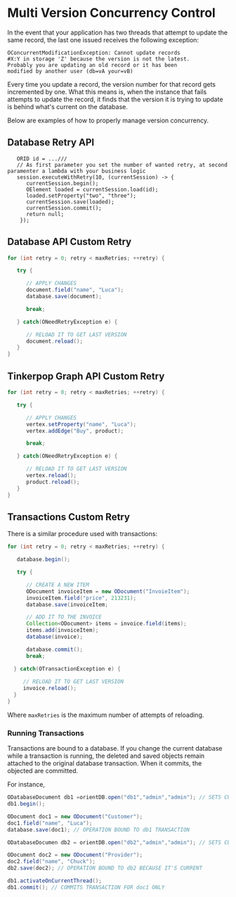 # Multi Version Concurrency Control

In the event that your application has two threads that attempt to update the same record, the last one issued receives the following exception:

```
OConcurrentModificationException: Cannot update records
#X:Y in storage 'Z' because the version is not the latest.
Probably you are updating an old record or it has been
modified by another user (db=vA your=vB)
```

Every time you update a record, the version number for that record gets incremented by one.  What this means is, when the instance that fails attempts to update the record, it finds that the version it is trying to update is behind what's current on the database.

Below are examples of how to properly manage version concurrency.

## Database Retry API

```
   ORID id = ...///
   // As first parameter you set the number of wanted retry, at second paramenter a lambda with your business logic 
   session.executeWithRetry(10, (currentSession) -> {
      currentSession.begin();
      OElement loaded = currentSession.load(id);
      loaded.setProperty("two", "three");
      currentSession.save(loaded);
      currentSession.commit();
      return null;
    });
```


## Database API Custom Retry

```java
for (int retry = 0; retry < maxRetries; ++retry) {

   try {

      // APPLY CHANGES
      document.field("name", "Luca");
      database.save(document);

      break;

   } catch(ONeedRetryException e) {

      // RELOAD IT TO GET LAST VERSION
      document.reload();
   }
}
```

## Tinkerpop Graph API Custom Retry

```java
for (int retry = 0; retry < maxRetries; ++retry) {

   try {

      // APPLY CHANGES
      vertex.setProperty("name", "Luca");
      vertex.addEdge("Buy", product);

      break;

   } catch(ONeedRetryException e) {

      // RELOAD IT TO GET LAST VERSION
      vertex.reload();
      product.reload();
   }
}
```


## Transactions Custom Retry

There is a similar procedure used with transactions:

```java
for (int retry = 0; retry < maxRetries; ++retry) {

   database.begin();

   try {

      // CREATE A NEW ITEM
      ODocument invoiceItem = new ODocument("InvoieItem");
      invoiceItem.field("price", 213231);
      database.save(invoiceItem;

      // ADD IT TO THE INVOICE
      Collection<ODocument> items = invoice.field(items);
      items.add(invoiceItem);
      database(invoice);

      database.commit();
      break;

  } catch(OTransactionException e) {
     
     // RELOAD IT TO GET LAST VERSION
     invoice.reload();
  }
}
```

Where `maxRetries` is the maximum number of attempts of reloading.


### Running Transactions

Transactions are bound to a database.  If you change the current database while a transaction is running, the deleted and saved objects remain attached to the original database transaction.  When it commits, the objected are committed.

For instance,

```java
ODatabaseDocument db1 =orientDB.open("db1","admin","admin"); // SETS CURRENT DB TO db1
db1.begin();

ODocument doc1 = new ODocument("Customer");
doc1.field("name", "Luca");
database.save(doc1); // OPERATION BOUND TO db1 TRANSACTION

ODatabaseDocumen db2 = orientDB.open("db2","admin","admin"); // SETS CURRENT DB TO db2

ODocument doc2 = new ODocument("Provider");
doc2.field("name", "Chuck");
db2.save(doc2); // OPERATION BOUND TO db2 BECAUSE IT'S CURRENT

db1.activateOnCurrentThread();
db1.commit(); // COMMITS TRANSACTION FOR doc1 ONLY
```
